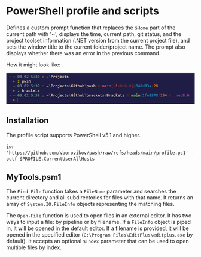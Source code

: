 # PowerShell profile and scripts

Defines a custom prompt function that replaces the `$Home` part of the current path with '~', displays the time, current path, git status, and the project toolset information (.NET version from the current project file), and sets the window title to the current folder/project name. The prompt also displays whether there was an error in the previous command.

How it might look like:

![Windows Terminal](misc/pwsh5.png)

## Installation

The profile script supports PowerShell v5.1 and higher.

```pwsh
iwr 'https://github.com/vborovikov/pwsh/raw/refs/heads/main/profile.ps1' -outf $PROFILE.CurrentUserAllHosts
```

## MyTools.psm1

The `Find-File` function takes a `FileName` parameter and searches the current directory and all subdirectories for files with that name. It returns an array of `System.IO.FileInfo` objects representing the matching files.

The `Open-File` function is used to open files in an external editor. It has two ways to input a file: by pipeline or by filename. If a `FileInfo` object is piped in, it will be opened in the default editor. If a filename is provided, it will be opened in the specified editor (`C:\Program Files\EditPlus\editplus.exe` by default). It accepts an optional `$Index` parameter that can be used to open multiple files by index.
